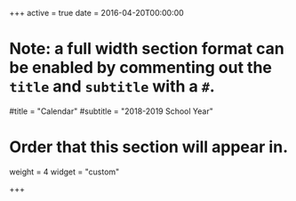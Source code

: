 +++
active = true
date = 2016-04-20T00:00:00

# Note: a full width section format can be enabled by commenting out the `title` and `subtitle` with a `#`.
#title = "Calendar"
#subtitle = "2018-2019 School Year"

# Order that this section will appear in.
weight = 4
widget = "custom"

+++

<div id="calendar"></div>
